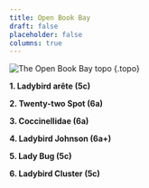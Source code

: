 ```yaml
---
title: Open Book Bay
draft: false
placeholder: false
columns: true
---
```


![The Open Book Bay topo](/img/peak/buxton/bradwell-dale-open-book-bay.jpg)
{.topo}

**1. Ladybird arête (5c)**

**2. Twenty-two Spot (6a)**

**3. Coccinellidae (6a)**

**4. Ladybird Johnson (6a+)**

**5. Lady Bug (5c)**

**6. Ladybird Cluster (5c)**

